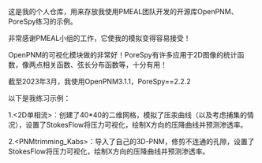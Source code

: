 这是我的个人仓库，用来存放我使用PMEAL团队开发的开源库OpenPNM、PoreSpy练习的示例。

非常感谢PMEAL小组的工作，它使我的模拟变得容易接受！

OpenPNM的可视化模块做的非常好！PoreSpy有许多应用于2D图像的统计函数，像两点相关函数、弦长分布函数等，十分有用！

截至2023年3月，我使用OpenPNM3.1.1，PoreSpy==2.2.2

以下是我练习示例：

1.<2D单相流>：创建了40*40的二维网格，模拟了压汞曲线（以及考虑捕集的情况），设置了StokesFlow将压力可视化，绘制X方向的压降曲线并预测渗透率。

2.<PNMtrimming_Kabs>：导入了自己的3D-PNM，修剪不连通的孔隙，设置了StokesFlow将压力可视化，绘制X方向的压降曲线并预测渗透率。













